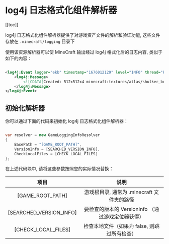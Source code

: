 # log4j 日志格式化组件解析器

[[toc]]

log4j 日志格式化组件解析器提供了对游戏资产文件的解析和验证功能, 这些文件存放在
`.minecraft/logging` 目录下

使用该资源解析器可以使 MineCraft 输出经过 log4j 格式化后的日志内容, 类似于如下的内容：

```xml

<log4j:Event logger="ekb" timestamp="1676012129" level="INFO" thread="Render thread">
    <log4j:Message>
        <![CDATA[Created: 512x512x4 minecraft:textures/atlas/shulker_boxes.png-atlas]]>
    </log4j:Message>
</log4j:Event>

```

## 初始化解析器

你可以通过下面的代码来初始化 log4j 日志格式化组件解析器：

```c#

var resolver = new GameLoggingInfoResolver
{
    BasePath = "[GAME_ROOT_PATH]",
    VersionInfo = [SEARCHED_VERSION_INFO],
    CheckLocalFiles = [CHECK_LOCAL_FILES]
};

```

在上述代码块中, 请将这些参数按照您的实际情况替换：

|           项目            |               说明                |
|:-----------------------:|:-------------------------------:|
|    [GAME_ROOT_PATH]     |   游戏根目录, 通常为 .minecraft 文件夹的路径   |
| [SEARCHED_VERSION_INFO] | 要检查的版本的 VersionInfo （通过游戏定位器获得） |
|   [CHECK_LOCAL_FILES]   |    检查本地文件（如果为 false, 则跳过所有检查）    |
